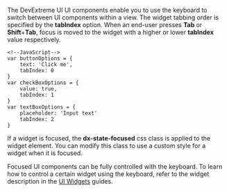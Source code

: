 The DevExtreme UI UI components enable you to use the keyboard to switch between UI components within a view. The widget tabbing order is specified by the **tabIndex** option. When an end-user presses **Tab** or **Shift**+**Tab**, focus is moved to the widget with a higher or lower **tabIndex** value respectively.

    <!--JavaScript-->
    var buttonOptions = {
        text: 'Click me',
        tabIndex: 0
    }
    var checkBoxOptions = {
        value: true,
        tabIndex: 1
    }
    var textBoxOptions = {
        placeholder: 'Input text'
        tabIndex: 2
    }

If a widget is focused, the **dx-state-focused** css class is applied to the widget element. You can modify this class to use a custom style for a widget when it is focused.

Focused UI components can be fully controlled with the keyboard. To learn how to control a certain widget using the keyboard, refer to the widget description in the [UI Widgets](/concepts/05%20Widgets '/Documentation/Guide/Widgets/') guides.
